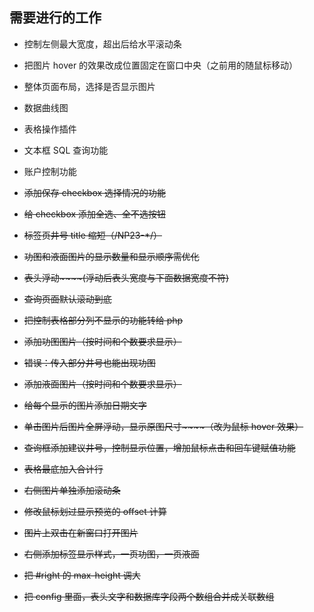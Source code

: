 ## 需要进行的工作

- 控制左侧最大宽度，超出后给水平滚动条

- 把图片 hover 的效果改成位置固定在窗口中央（之前用的随鼠标移动）

- 整体页面布局，选择是否显示图片

- 数据曲线图

- 表格操作插件

- 文本框 SQL 查询功能

- 账户控制功能

- ~~添加保存 checkbox 选择情况的功能~~

- ~~给 checkbox 添加全选、全不选按钮~~

- ~~标签页井号 title 缩短（/NP23-*/）~~

- ~~功图和液面图片的显示数量和显示顺序需优化~~

- ~~表头浮动~~~~(浮动后表头宽度与下面数据宽度不符)~~

- ~~查询页面默认滚动到底~~

- ~~把控制表格部分列不显示的功能转给 php~~

- ~~添加功图图片（按时间和个数要求显示）~~

- ~~错误：传入部分井号也能出现功图~~

- ~~添加液面图片（按时间和个数要求显示）~~

- ~~给每个显示的图片添加日期文字~~

- ~~单击图片后图片全屏浮动，显示原图尺寸~~~~（改为鼠标 hover 效果）~~

- ~~查询框添加建议井号，控制显示位置，增加鼠标点击和回车键赋值功能~~

- ~~表格最底加入合计行~~

- ~~右侧图片单独添加滚动条~~

- ~~修改鼠标划过显示预览的 offset 计算~~

- ~~图片上双击在新窗口打开图片~~

- ~~右侧添加标签显示样式，一页功图，一页液面~~

- ~~把 #right 的 max-height 调大~~

- ~~把 config 里面，表头文字和数据库字段两个数组合并成关联数组~~